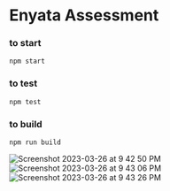 # Enyata Assessment

### to start
`npm start`

### to test
`npm test`

### to build
`npm run build`

![Screenshot 2023-03-26 at 9 42 50 PM](https://user-images.githubusercontent.com/32973707/227803481-6d73dbe4-1fdc-4cfe-b046-b0c5845d0546.png)
![Screenshot 2023-03-26 at 9 43 06 PM](https://user-images.githubusercontent.com/32973707/227803497-25d46652-6ff4-4456-aca9-493e1a14d35b.png)
![Screenshot 2023-03-26 at 9 43 26 PM](https://user-images.githubusercontent.com/32973707/227803515-517317aa-8afd-40e7-9315-92f67ca04566.png)
